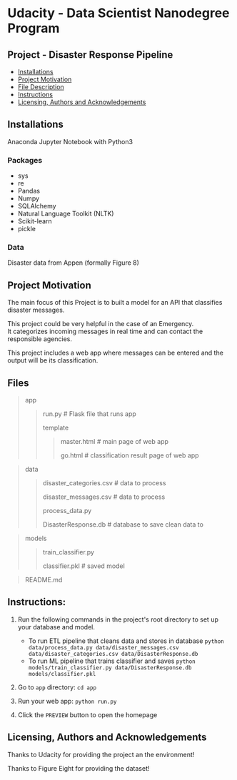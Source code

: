 # Udacity - Data Scientist Nanodegree Program
## Project - Disaster Response Pipeline

- [Installations](#inst)
- [Project Motivation](#promot)
- [File Description](#filedesc)
- [Instructions](#instruct)
- [Licensing, Authors and Acknowledgements](#license)

<a id='inst'></a>
## Installations
Anaconda Jupyter Notebook with Python3

### Packages
- sys
- re 
- Pandas
- Numpy
- SQLAlchemy
- Natural Language Toolkit (NLTK)
- Scikit-learn
- pickle

### Data
Disaster data from Appen (formally Figure 8)

<a id='promot'></a>
## Project Motivation
The main focus of this Project is to built a model for an API that classifies disaster messages.

This project could be very helpful in the case of an Emergency.  
It categorizes incoming messages in real time and can contact the responsible agencies.

This project includes a web app where messages can be entered and the output will be its classification.

<a id='filedesc'></a>
## Files

> app
>
>> run.py                   # Flask file that runs app
>>
>> template  
>>> master.html            # main page of web app  
>>>
>>> go.html                # classification result page of web app

> data
>
>> disaster_categories.csv  # data to process 
>>
>> disaster_messages.csv    # data to process
>>
>> process_data.py
>>
>> DisasterResponse.db   # database to save clean data to

> models
>
>> train_classifier.py
>>
>> classifier.pkl           # saved model 

> README.md

<a id='instruct'></a>
## Instructions:
1. Run the following commands in the project's root directory to set up your database and model.

    - To run ETL pipeline that cleans data and stores in database
        `python data/process_data.py data/disaster_messages.csv data/disaster_categories.csv data/DisasterResponse.db`
    - To run ML pipeline that trains classifier and saves
        `python models/train_classifier.py data/DisasterResponse.db models/classifier.pkl`

2. Go to `app` directory: `cd app`

3. Run your web app: `python run.py`

4. Click the `PREVIEW` button to open the homepage


<a id='license'></a>
## Licensing, Authors and Acknowledgements

Thanks to Udacity for providing the project an the environment!

Thanks to Figure Eight for providing the dataset!

